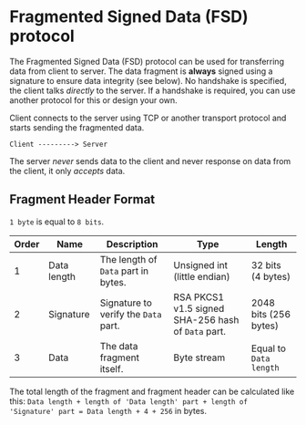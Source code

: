 Fragmented Signed Data (FSD) protocol
=====================================

The Fragmented Signed Data (FSD) protocol can be used for transferring data from client to server. The data fragment is **always** signed using a signature to ensure data integrity (see below). No handshake is specified, the client talks _directly_ to the server. If a handshake is required, you can use another protocol for this or design your own.

Client connects to the server using TCP or another transport protocol and starts sending the fragmented data.

`Client ---------> Server`

The server _never_ sends data to the client and never response on data from the client, it only _accepts_ data.

## Fragment Header Format

`1 byte` is equal to `8 bits`.

|Order|Name        |Description                         |Type                                   |Length                 |
|-----|------------|------------------------------------|---------------------------------------|-----------------------|
|1    |Data length |The length of `Data` part in bytes. |Unsigned int (little endian)           |32 bits (4 bytes)      |
|2    |Signature   |Signature to verify the `Data` part.|RSA PKCS1 v1.5 signed SHA-256 hash of `Data` part.|2048 bits (256 bytes)|
|3    |Data        |The data fragment itself.           |Byte stream                            | Equal to `Data length`|

The total length of the fragment and fragment header can be calculated like this: `Data length + length of 'Data length' part + length of 'Signature' part = Data length + 4 + 256` in bytes.
